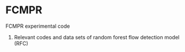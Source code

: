 # FCMPR
FCMPR experimental code
1. Relevant codes and data sets of random forest flow detection model (RFC)
